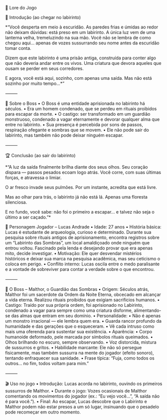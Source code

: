 📖 Lore do Jogo

🏁 Introdução (ao chegar no labirinto)

*“Você desperta em meio à escuridão. As paredes frias e úmidas ao redor não deixam dúvidas: está preso em um labirinto. A única luz vem de uma lanterna velha, tremeluzindo na sua mão. Você não se lembra de como chegou aqui… apenas de vozes sussurrando seu nome antes da escuridão tomar conta.

Dizem que este labirinto é uma prisão antiga, construída para conter algo que não deveria andar entre os vivos. Uma criatura que devora aqueles que ousam se perder em seus corredores.

E agora, você está aqui, sozinho, com apenas uma saída. Mas não está sozinho por muito tempo…*”

⸻

👹 Sobre o Boss
	•	O Boss é uma entidade aprisionada no labirinto há séculos.
	•	Era um homem condenado, que se perdeu em rituais proibidos para escapar da morte.
	•	O castigo: ser transformado em um guardião monstruoso, condenado a vagar eternamente e devorar qualquer alma que entre no labirinto.
	•	Sua presença é percebida por sons de passos, respiração ofegante e sombras que se movem.
	•	Ele não pode sair do labirinto, mas também não pode deixar ninguém escapar.

⸻

🏆 Conclusão (ao sair do labirinto)

*“A luz da saída finalmente brilha diante dos seus olhos. Seu coração dispara — passos pesados ecoam logo atrás. Você corre, com suas últimas forças, e atravessa o limiar.

O ar fresco invade seus pulmões. Por um instante, acredita que está livre.

Mas ao olhar para trás, o labirinto já não está lá. Apenas uma floresta silenciosa.

E no fundo, você sabe: não foi o primeiro a escapar… e talvez não seja o último a ser caçado.”*

🧍 Personagem Jogador – Lucas Andrade
	•	Idade: 27 anos
	•	História básica: Lucas é estudante de arqueologia, curioso e determinado. Durante sua pesquisa sobre rituais antigos de aprisionamento, encontra registros sobre um “Labirinto das Sombras”, um local amaldiçoado onde ninguém que entrou voltou. Fascinado pela lenda e desejando provar que era apenas mito, decide investigar.
	•	Motivação: Ele quer desvendar mistérios históricos e deixar sua marca na pesquisa acadêmica, mas seu ceticismo o coloca em perigo.
	•	Conflito interno: Lucas oscila entre o medo paralisante e a vontade de sobreviver para contar a verdade sobre o que encontrou.

⸻

👹 O Boss – Malthor, o Guardião das Sombras
	•	Origem: Séculos atrás, Malthor foi um sacerdote da Ordem da Noite Eterna, obcecado em alcançar a vida eterna. Realizou rituais proibidos que exigiam sacrifícios humanos.
	•	Castigo: Traído por sua própria ordem, foi aprisionado no Labirinto, condenado a vagar para sempre como uma criatura disforme, alimentando-se das almas que entram em seu domínio.
	•	Personalidade:
	•	Não é apenas um monstro irracional — ele lembra quem era.
	•	Guarda rancor profundo da humanidade e das gerações que o esqueceram.
	•	Vê cada intruso como mais uma oferenda para sustentar sua existência.
	•	Aparência:
	•	Corpo humanoide deformado, pele marcada por símbolos rituais queimados.
	•	Olhos brilhando no escuro, sempre observando.
	•	Voz distorcida, mistura de sussurros e gritos.
	•	Habilidade marcante: Ele não só persegue fisicamente, mas também sussurra na mente do jogador (efeito sonoro), tentando enfraquecer sua sanidade.
	•	Frase típica:
“Fuja, como todos os outros… no fim, todos voltam para mim.”

⸻

🎬 Uso no jogo
	•	Introdução: Lucas acorda no labirinto, ouvindo os primeiros sussurros de Malthor.
	•	Durante o jogo: Vozes ocasionais de Malthor comentando os movimentos do jogador (ex.: “Eu vejo você…”, “A saída não é para você.”).
	•	Final: Ao escapar, Lucas descobre que o Labirinto e Malthor podem não estar presos a um só lugar, insinuando que o pesadelo pode recomeçar em outro momento.
